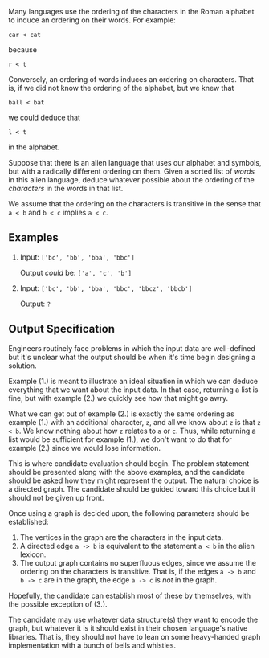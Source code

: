 Many languages use the ordering of the characters in the Roman alphabet to induce an ordering on their words. For example:

```
car < cat
```

because

```
r < t
```

Conversely, an ordering of words induces an ordering on characters. That is, if we did not know the ordering of the alphabet, but we knew that

```
ball < bat
```

we could deduce that

```
l < t
```

in the alphabet.

Suppose that there is an alien language that uses our alphabet and symbols, but with a radically different ordering on them. Given a sorted list of _words_ in this alien language, deduce whatever possible about the ordering of the _characters_ in the words in that list.

We assume that the ordering on the characters is transitive in the sense that `a < b` and `b < c` implies `a < c`.

## Examples

1. Input: `['bc', 'bb', 'bba', 'bbc']`

   Output _could_ be: `['a', 'c', 'b']`

2. Input: `['bc', 'bb', 'bba', 'bbc', 'bbcz', 'bbcb']`

   Output: `?`

## Output Specification

Engineers routinely face problems in which the input data are well-defined but it's unclear what the output should be when it's time begin designing a solution.

Example (1.) is meant to illustrate an ideal situation in which we can deduce everything that we want about the input data. In that case, returning a list is fine, but with example (2.) we quickly see how that might go awry.

What we can get out of example (2.) is exactly the same ordering as example (1.) with an additional character, `z`, and all we know about `z` is that `z < b`. We know nothing about how `z` relates to `a` or `c`. Thus, while returning a list would be sufficient for example (1.), we don't want to do that for example (2.) since we would lose information.

This is where candidate evaluation should begin. The problem statement should be presented along with the above examples, and the candidate should be asked how they might represent the output. The natural choice is a directed graph. The candidate should be guided toward this choice but it should not be given up front.

Once using a graph is decided upon, the following parameters should be established:

1. The vertices in the graph are the characters in the input data.
2. A directed edge `a -> b` is equivalent to the statement `a < b` in the alien lexicon.
3. The output graph contains no superfluous edges, since we assume the ordering on the characters is transitive. That is, if the edges `a -> b` and `b -> c` are in the graph, the edge `a -> c` is _not_ in the graph.

Hopefully, the candidate can establish most of these by themselves, with the possible exception of (3.).

The candidate may use whatever data structure(s) they want to encode the graph, but whatever it is it should exist in their chosen language's native libraries. That is, they should not have to lean on some heavy-handed graph implementation with a bunch of bells and whistles.
